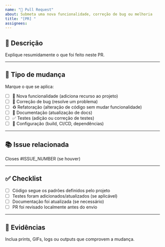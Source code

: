 ```yaml
---
name: "🔀 Pull Request"
about: Submeta uma nova funcionalidade, correção de bug ou melhoria
title: "[PR] "
assignees: 
---
```


## 📌 Descrição
Explique resumidamente o que foi feito neste PR.

---

## 🔄 Tipo de mudança
Marque o que se aplica:

- [ ] 🚀 Nova funcionalidade (adiciona recurso ao projeto)
- [ ] 🐞 Correção de bug (resolve um problema)
- [ ] ♻️ Refatoração (alteração de código sem mudar funcionalidade)
- [ ] 📝 Documentação (atualização de docs)
- [ ] ✅ Testes (adição ou correção de testes)
- [ ] 🔧 Configuração (build, CI/CD, dependências)

---

## 📚 Issue relacionada
Closes #ISSUE_NUMBER (se houver)

---

## ✅ Checklist
- [ ] Código segue os padrões definidos pelo projeto  
- [ ] Testes foram adicionados/atualizados (se aplicável)  
- [ ] Documentação foi atualizada (se necessário)  
- [ ] PR foi revisado localmente antes do envio  

---

## 📸 Evidências
Inclua prints, GIFs, logs ou outputs que comprovem a mudança.
